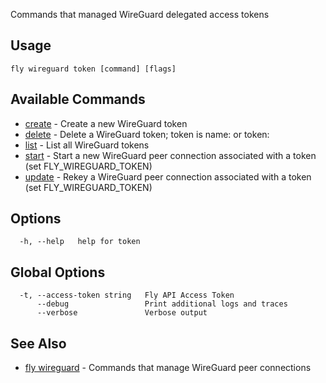 Commands that managed WireGuard delegated access tokens

## Usage
~~~
fly wireguard token [command] [flags]
~~~

## Available Commands
* [create](/docs/flyctl/wireguard-token-create/)	 - Create a new WireGuard token
* [delete](/docs/flyctl/wireguard-token-delete/)	 - Delete a WireGuard token; token is name:<name> or token:<token>
* [list](/docs/flyctl/wireguard-token-list/)	 - List all WireGuard tokens
* [start](/docs/flyctl/wireguard-token-start/)	 - Start a new WireGuard peer connection associated with a token (set FLY_WIREGUARD_TOKEN)
* [update](/docs/flyctl/wireguard-token-update/)	 - Rekey a WireGuard peer connection associated with a token (set FLY_WIREGUARD_TOKEN)

## Options

~~~
  -h, --help   help for token
~~~

## Global Options

~~~
  -t, --access-token string   Fly API Access Token
      --debug                 Print additional logs and traces
      --verbose               Verbose output
~~~

## See Also

* [fly wireguard](/docs/flyctl/wireguard/)	 - Commands that manage WireGuard peer connections

